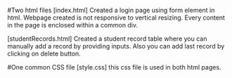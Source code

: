 #Two html files
[index.html] 
	Created a login page using form element in html.
	Webpage created is not responsive to vertical resizing.
	Every content in the page is enclosed within a common div.
	
[studentRecords.html] 
	Created a student record table where you can manually add a record by providing inputs.
	Also you can add last record by clicking on delete button.

#One common CSS file
[style.css] 
	this css file is used in both html pages.

